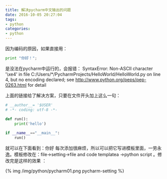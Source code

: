 ```yaml
---
title: 解决pycharm中文输出的问题
date: 2016-10-05 20:27:04
tags:
- python
categories:
- python
---
```



因为编码的原因，如果直接用：

```python
print "你好！";
```

是没法在pycharm中运行的，会报错：
SyntaxError: Non-ASCII character '\xe4' in file C:/Users/*/PycharmProjects/HelloWorld/HelloWorld.py on line 4, but no encoding declared; see http://www.python.org/peps/pep-0263.html for detail

上面的链接给了解决方案，只要在文件开头加上这么一句：

```python
# __author__= '$USER'
# -*- coding: utf-8 -*-

def run():
    print('hello')
    
if __name__=="__main__":
    run()
```

就可以在下面看到：你好
每次添加很麻烦，所以可以把它写进模板里面，一劳永逸。模板修改在：file->setting->file and code templatea ->python script 。修改完是这样的效果 ：

{% img /img/python/pycharm01.png pycharm-setting %}

<!-- more -->